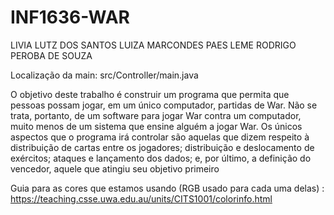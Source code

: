 # INF1636-WAR
LIVIA LUTZ DOS SANTOS
LUIZA MARCONDES PAES LEME
RODRIGO PEROBA DE SOUZA

Localização da main: src/Controller/main.java

O objetivo deste trabalho é construir um programa que permita que pessoas possam
jogar, em um único computador, partidas de War. Não se trata, portanto, de um
software para jogar War contra um computador, muito menos de um sistema que
ensine alguém a jogar War.
Os únicos aspectos que o programa irá controlar são aquelas que dizem respeito à
distribuição de cartas entre os jogadores; distribuição e deslocamento de exércitos;
ataques e lançamento dos dados; e, por último, a definição do vencedor, aquele que
atingiu seu objetivo primeiro

Guia para as cores que estamos usando (RGB usado para cada uma delas) : https://teaching.csse.uwa.edu.au/units/CITS1001/colorinfo.html
